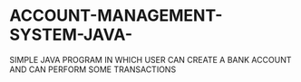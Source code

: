 # ACCOUNT-MANAGEMENT-SYSTEM-JAVA-
SIMPLE JAVA PROGRAM IN WHICH USER CAN CREATE A  BANK ACCOUNT AND CAN PERFORM SOME  TRANSACTIONS
